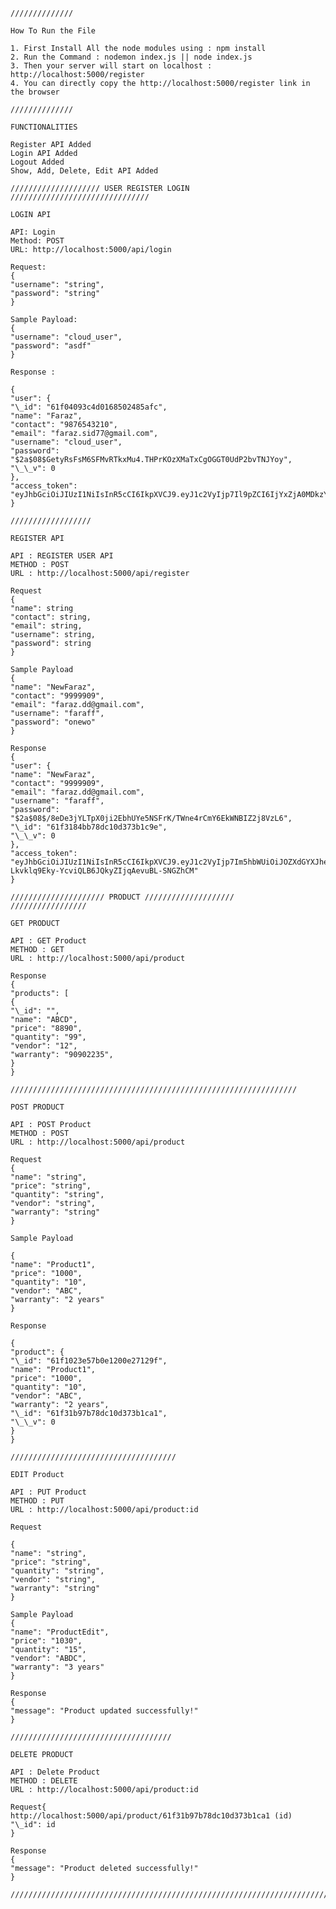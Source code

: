 	//////////////

	How To Run the File

	1. First Install All the node modules using : npm install
	2. Run the Command : nodemon index.js || node index.js
	3. Then your server will start on localhost : http://localhost:5000/register
	4. You can directly copy the http://localhost:5000/register link in the browser

	//////////////

	FUNCTIONALITIES

	Register API Added
	Login API Added
	Logout Added
	Show, Add, Delete, Edit API Added

	//////////////////// USER REGISTER LOGIN ///////////////////////////////

	LOGIN API

	API: Login
	Method: POST
	URL: http://localhost:5000/api/login

	Request:
	{
	"username": "string",
	"password": "string"
	}

	Sample Payload:
	{
	"username": "cloud_user",
	"password": "asdf"
	}

	Response :

	{
	"user": {
	"\_id": "61f04093c4d0168502485afc",
	"name": "Faraz",
	"contact": "9876543210",
	"email": "faraz.sid77@gmail.com",
	"username": "cloud_user",
	"password": "$2a$08$GetyRsFsM6SFMvRTkxMu4.THPrKOzXMaTxCgOGGT0UdP2bvTNJYoy",
	"\_\_v": 0
	},
	"access_token": "eyJhbGciOiJIUzI1NiIsInR5cCI6IkpXVCJ9.eyJ1c2VyIjp7Il9pZCI6IjYxZjA0MDkzYzRkMDE2ODUwMjQ4NWFmYyIsIm5hbWUiOiJGYXJheiIsImNvbnRhY3QiOiI5ODc2NTQzMjEwIiwiZW1haWwiOiJmYXJhei5zaWRkaXF1aTA3N0BnbWFpbC5jb20iLCJ1c2VybmFtZSI6ImNsb3VkX3VzZXIiLCJwYXNzd29yZCI6IiQyYSQwOCRHZXR5UnNGc002U0ZNdlJUa3hNdTQuVEhQcktPelhNYVR4Q2dPR0dUMFVkUDJidlROSllveSIsIl9fdiI6MH0sImlhdCI6MTY0MzMyMjk0NCwiZXhwIjoxNjQzNDA5MzQ0fQ.eDawAWhyYPLecVUrTnOcU7K8qq317ZovFJajtKT_7AE"
	}

	//////////////////

	REGISTER API

	API : REGISTER USER API
	METHOD : POST
	URL : http://localhost:5000/api/register

	Request
	{
	"name": string
	"contact": string,
	"email": string,
	"username": string,
	"password": string
	}

	Sample Payload
	{
	"name": "NewFaraz",
	"contact": "9999909",
	"email": "faraz.dd@gmail.com",
	"username": "faraff",
	"password": "onewo"
	}

	Response
	{
	"user": {
	"name": "NewFaraz",
	"contact": "9999909",
	"email": "faraz.dd@gmail.com",
	"username": "faraff",
	"password": "$2a$08$/8eDe3jYLTpX0ji2EbhUYe5NSFrK/TWne4rCmY6EkWNBIZ2j8VzL6",
	"\_id": "61f3184bb78dc10d373b1c9e",
	"\_\_v": 0
	},
	"access_token": "eyJhbGciOiJIUzI1NiIsInR5cCI6IkpXVCJ9.eyJ1c2VyIjp7Im5hbWUiOiJOZXdGYXJheiIsImNvbnRhY3QiOiI5OTk5OTA5IiwiZW1haWwiOiJmYXJhei5kZEBnbWFpbC5jb20iLCJ1c2VybmFtZSI6ImZhcmFmZiIsInBhc3N3b3JkIjoiJDJhJDA4JC84ZURlM2pZTFRwWDBqaTJFYmhVWWU1TlNGcksvVFduZTRyQ21ZNkVrV05CSVoyajhWekw2IiwiX2lkIjoiNjFmMzE4NGJiNzhkYzEwZDM3M2IxYzllIiwiX192IjowfSwiaWF0IjoxNjQzMzIxNDE5LCJleHAiOjE2NDM0MDc4MTl9.P-Lkvklq9Eky-YcviQLB6JQkyZIjqAevuBL-SNGZhCM"
	}

	///////////////////// PRODUCT ////////////////////
	/////////////////

	GET PRODUCT

	API : GET Product
	METHOD : GET
	URL : http://localhost:5000/api/product

	Response
	{
	"products": [
	{
	"\_id": "",
	"name": "ABCD",
	"price": "8890",
	"quantity": "99",
	"vendor": "12",
	"warranty": "90902235",
	}
	}

	////////////////////////////////////////////////////////////////

	POST PRODUCT

	API : POST Product
	METHOD : POST
	URL : http://localhost:5000/api/product

	Request
	{
	"name": "string",
	"price": "string",
	"quantity": "string",
	"vendor": "string",
	"warranty": "string"
	}

	Sample Payload

	{
	"name": "Product1",
	"price": "1000",
	"quantity": "10",
	"vendor": "ABC",
	"warranty": "2 years"
	}

	Response

	{
	"product": {
	"\_id": "61f1023e57b0e1200e27129f",
	"name": "Product1",
	"price": "1000",
	"quantity": "10",
	"vendor": "ABC",
	"warranty": "2 years",
	"\_id": "61f31b97b78dc10d373b1ca1",
	"\_\_v": 0
	}
	}

	/////////////////////////////////////

	EDIT Product

	API : PUT Product
	METHOD : PUT
	URL : http://localhost:5000/api/product:id

	Request

	{
	"name": "string",
	"price": "string",
	"quantity": "string",
	"vendor": "string",
	"warranty": "string"
	}

	Sample Payload
	{
	"name": "ProductEdit",
	"price": "1030",
	"quantity": "15",
	"vendor": "ABDC",
	"warranty": "3 years"
	}

	Response
	{
	"message": "Product updated successfully!"
	}

	////////////////////////////////////

	DELETE PRODUCT

	API : Delete Product
	METHOD : DELETE
	URL : http://localhost:5000/api/product:id

	Request{
	http://localhost:5000/api/product/61f31b97b78dc10d373b1ca1 (id)
	"\_id": id
	}

	Response
	{
	"message": "Product deleted successfully!"
	}

	////////////////////////////////////////////////////////////////////////

